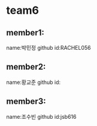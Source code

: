 # team6
## member1:
name:박민정
github id:RACHEL056

## member2:
name:황교준
github id:

## member3:
name:조수빈
github id:jsb616
